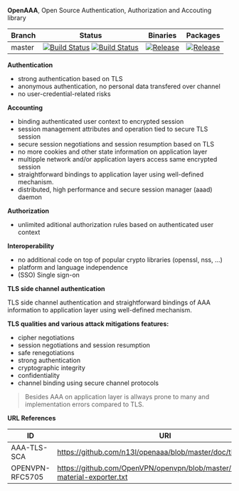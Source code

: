 **OpenAAA**, Open Source Authentication, Authorization and Accouting library

| Branch     | Status             | Binaries                 | Packages       |
|------------|--------------------|--------------------------|----------------|
| master     | [![Build Status](https://travis-ci.org/n13l/openaaa.png?branch=master)](https://travis-ci.org/n13l/openaaa) [![Build Status](https://snap-ci.com/n13l/openaaa/branch/master/build_image)](https://snap-ci.com/n13l/openaaa/branch/master) | [![Release](https://img.shields.io/github/release/n13l/openaaa.svg)](https://github.com/n13l/openaaa/releases/latest) | [![Release](https://img.shields.io/github/release/n13l/openaaa.svg)](https://packagecloud.io/n13l/openaaa) |

**Authentication**
 - strong authentication based on TLS
 - anonymous authentication, no personal data transfered over channel
 - no user-credential-related risks

**Accounting**
 - binding authenticated user context to encrypted session
 - session management attributes and operation tied to secure TLS session
 - secure session negotiations and session resumption based on TLS
 - no more cookies and other state information on application layer
 - multipple network and/or application layers access same encrypted session 
 - straightforward bindings to application layer using well-defined mechanism.
 - distributed, high performance and secure session manager (aaad) daemon

**Authorization**
 - unlimited aditional authorization rules based on authenticated user context

**Interoperability**
 - no additional code on top of popular crypto libraries (openssl, nss, ...)
 - platform and language independence
 - (SSO) Single sign-on

**TLS side channel authentication**

TLS side channel authentication and straightforward bindings of AAA information
to application layer using well-defined mechanism.

**TLS qualities and various attack mitigations features:**
 - cipher negotiations
 - session negotiations and session resumption
 - safe renegotiations 
 - strong authentication
 - cryptographic integrity
 - confidentiality
 - channel binding using secure channel protocols

>Besides AAA on application layer is allways prone to many and implementation errors compared to TLS.
 
**URL References**

| ID              | URI                                                       |
|-----------------|-----------------------------------------------------------|
| AAA-TLS-SCA     | https://github.com/n13l/openaaa/blob/master/doc/tls-sca   |
| OPENVPN-RFC5705 | https://github.com/OpenVPN/openvpn/blob/master/doc/keying-material-exporter.txt |

